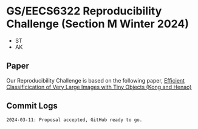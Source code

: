# GS/EECS6322 Reproducibility Challenge (Section M Winter 2024)
- ST
- AK
## Paper 
Our Reproducibility Challenge is based on the following paper, [Efficient Classificication of Very Large Images with Tiny Objects (Kong and Henao)](https://openaccess.thecvf.com/content/CVPR2022/papers/Kong_Efficient_Classification_of_Very_Large_Images_With_Tiny_Objects_CVPR_2022_paper.pdf)
## Commit Logs
```
2024-03-11: Proposal accepted, GitHub ready to go.
```